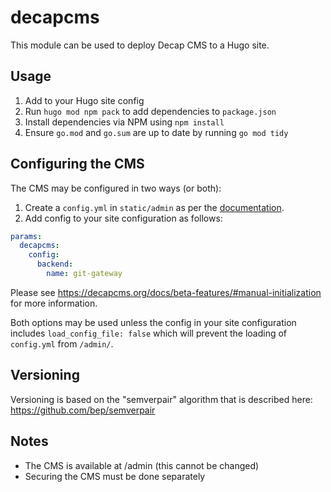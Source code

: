# decapcms

This module can be used to deploy Decap CMS to a Hugo site.

## Usage

1. Add to your Hugo site config
2. Run `hugo mod npm pack` to add dependencies to `package.json`
3. Install dependencies via NPM using `npm install`
4. Ensure `go.mod` and `go.sum` are up to date by running `go mod tidy`

## Configuring the CMS

The CMS may be configured in two ways (or both):

1. Create a `config.yml` in `static/admin` as per the [documentation](https://decapcms.org/docs/intro/).
2. Add config to your site configuration as follows:
  
  ```yaml
  params:
    decapcms:
      config:
        backend:
          name: git-gateway
  ```

  Please see <https://decapcms.org/docs/beta-features/#manual-initialization> for more information.

Both options may be used unless the config in your site configuration includes `load_config_file: false` which will prevent the loading of `config.yml` from `/admin/`.

## Versioning

Versioning is based on the "semverpair" algorithm that is described here: <https://github.com/bep/semverpair>

## Notes

* The CMS is available at /admin (this cannot be changed)
* Securing the CMS must be done separately 
